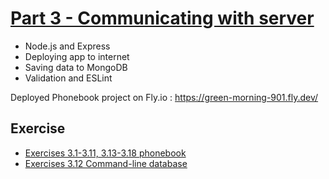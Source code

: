 # [Part 3 - Communicating with server](https://fullstackopen.com/en/part3)

- Node.js and Express
- Deploying app to internet
- Saving data to MongoDB
- Validation and ESLint

Deployed Phonebook project on Fly.io :
<https://green-morning-901.fly.dev/>

## Exercise

- [Exercises 3.1-3.11, 3.13-3.18 phonebook](https://github.com/owenip/full-stack-open/tree/main/Part3/phonebook)
- [Exercises 3.12 Command-line database](https://github.com/owenip/full-stack-open/tree/main/Part3/phonebook/mongo.js)
